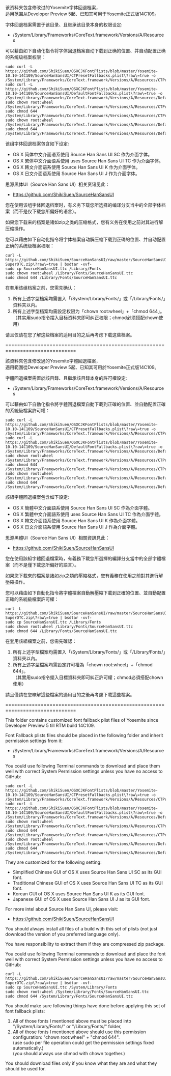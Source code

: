 该资料夹包含修改过的Yosemite字体回退档案，<br>
适用范围从Developer Preview 5起、已知其可用于Yosemite正式版14C109。<br>

字体回退档案需置于该目录、且继承该目录本身的权限设定:<br>
- /System/Library/Frameworks/CoreText.framework/Versions/A/Resources<br>

可以藉由如下自动化指令将字体回退档案自动下载到正确的位置、并自动配置正确的系统级档案权限：<br>
<pre><code>sudo curl -L https://github.com/ShikiSuen/OSXCJKFontPlists/blob/master/Yosemite-10.10-14C109/SourceHanSansUI/CTPresetFallbacks.plist\?raw\=true -o /System/Library/Frameworks/CoreText.framework/Versions/A/Resources/CTPresetFallbacks.plist
sudo curl -L https://github.com/ShikiSuen/OSXCJKFontPlists/blob/master/Yosemite-10.10-14C109/SourceHanSansUI/DefaultFontFallbacks.plist\?raw\=true -o /System/Library/Frameworks/CoreText.framework/Versions/A/Resources/DefaultFontFallbacks.plist
sudo chown root:wheel /System/Library/Frameworks/CoreText.framework/Versions/A/Resources/CTPresetFallbacks.plist
sudo chmod 644 /System/Library/Frameworks/CoreText.framework/Versions/A/Resources/CTPresetFallbacks.plist
sudo chown root:wheel /System/Library/Frameworks/CoreText.framework/Versions/A/Resources/DefaultFontFallbacks.plist
sudo chmod 644 /System/Library/Frameworks/CoreText.framework/Versions/A/Resources/DefaultFontFallbacks.plist</code></pre>

该组字体回退档案包含如下设定:<br>

- OS X 简体中文介面语系使用 Source Han Sans UI SC 作为介面字体。<br>
- OS X 繁体中文介面语系使用 uses Source Han Sans UI TC 作为介面字体。<br>
- OS X 韩文介面语系使用 Source Han Sans UI K 作为介面字体。<br>
- OS X 日文介面语系使用 Source Han Sans UI J 作为介面字体。<br>

思源黑体UI（Source Han Sans UI）相关资讯见此：<br>
- https://github.com/ShikiSuen/SourceHanSansUI<br>

您在使用该组字体回退档案时，有义务下载您所选择的编译分支当中的全部字体档案（而不是仅下载您所偏好的语言）。<br>

如果您下载来的档案是诸如zip之类的压缩格式，您有义务在使用之前对其进行解压缩操作。<br>

您可以藉由如下自动化指令将字体档案自动解压缩下载到正确的位置、并自动配置正确的系统级档案权限：<br>
<pre><code>curl -L https://github.com/ShikiSuen/SourceHanSansUI/raw/master/SourceHanSansUI-SuperOTC.zip\?raw\=true | bsdtar -xvf-
sudo cp SourceHanSansUI.ttc /Library/Fonts
sudo chown root:wheel /Library/Fonts/SourceHanSansUI.ttc
sudo chmod 644 /Library/Fonts/SourceHanSansUI.ttc</code></pre>

在套用该组档案之前，您需先确认：<br>

1. 所有上述字型档案均需置入「/System/Library/Fonts/」或「/Library/Fonts/」资料夹以内。<br>
2. 所有上述字型档案均需設定权限为「chown root:wheel」+「chmod 644」。<br>
（其实用sudo指令摆入目标资料夹即可纠正权限；chmod必须搭配chown使用）<br>

请且仅请在您了解这些档案的适用目的之后再考虑下载这些档案。<br>

==============================================================================<br>

該資料夾包含修改過的Yosemite字體回退檔案，<br>
適用範圍從Developer Preview 5起、已知其可用於Yosemite正式版14C109。<br>

字體回退檔案需置於該目錄、且繼承該目錄本身的許可權設定:<br>
- /System/Library/Frameworks/CoreText.framework/Versions/A/Resources<br>

可以藉由如下自動化指令將字體回退檔案自動下載到正確的位置、並自動配置正確的系統級檔案許可權：<br>
<pre><code>sudo curl -L https://github.com/ShikiSuen/OSXCJKFontPlists/blob/master/Yosemite-10.10-14C109/SourceHanSansUI/CTPresetFallbacks.plist\?raw\=true -o /System/Library/Frameworks/CoreText.framework/Versions/A/Resources/CTPresetFallbacks.plist
sudo curl -L https://github.com/ShikiSuen/OSXCJKFontPlists/blob/master/Yosemite-10.10-14C109/SourceHanSansUI/DefaultFontFallbacks.plist\?raw\=true -o /System/Library/Frameworks/CoreText.framework/Versions/A/Resources/DefaultFontFallbacks.plist
sudo chown root:wheel /System/Library/Frameworks/CoreText.framework/Versions/A/Resources/CTPresetFallbacks.plist
sudo chmod 644 /System/Library/Frameworks/CoreText.framework/Versions/A/Resources/CTPresetFallbacks.plist
sudo chown root:wheel /System/Library/Frameworks/CoreText.framework/Versions/A/Resources/DefaultFontFallbacks.plist
sudo chmod 644 /System/Library/Frameworks/CoreText.framework/Versions/A/Resources/DefaultFontFallbacks.plist</code></pre>

該組字體回退檔案包含如下設定:<br>

- OS X 簡體中文介面語系使用 Source Han Sans UI SC 作為介面字體。<br>
- OS X 繁體中文介面語系使用 uses Source Han Sans UI TC 作為介面字體。<br>
- OS X 韓文介面語系使用 Source Han Sans UI K 作為介面字體。<br>
- OS X 日文介面語系使用 Source Han Sans UI J 作為介面字體。<br>

思源黑體UI（Source Han Sans UI）相關資訊見此：<br>
- https://github.com/ShikiSuen/SourceHanSansUI<br>

您在使用該組字體回退檔案時，有義務下載您所選擇的編譯分支當中的全部字體檔案（而不是僅下載您所偏好的語言）。<br>

如果您下載來的檔案是諸如zip之類的壓縮格式，您有義務在使用之前對其進行解壓縮操作。<br>

您可以藉由如下自動化指令將字體檔案自動解壓縮下載到正確的位置、並自動配置正確的系統級檔案許可權：<br>
<pre><code>curl -L https://github.com/ShikiSuen/SourceHanSansUI/raw/master/SourceHanSansUI-SuperOTC.zip\?raw\=true | bsdtar -xvf-
sudo cp SourceHanSansUI.ttc /Library/Fonts
sudo chown root:wheel /Library/Fonts/SourceHanSansUI.ttc
sudo chmod 644 /Library/Fonts/SourceHanSansUI.ttc</code></pre>

在套用該組檔案之前，您需先確認：<br>

1. 所有上述字型檔案均需置入「/System/Library/Fonts/」或「/Library/Fonts/」資料夾以內。<br>
2. 所有上述字型檔案均需設定許可權為「chown root:wheel」+「chmod 644」。<br>
（其實用sudo指令擺入目標資料夾即可糾正許可權；chmod必須搭配chown使用）<br>

請且僅請在您瞭解這些檔案的適用目的之後再考慮下載這些檔案。<br>

==============================================================================<br>

This folder contains customized font fallback plist files of Yosemite since Developer Preview 5 till RTM build 14C109.<br>

Font Fallback plists files should be placed in the following folder and inherit permission settings from it:<br>
- /System/Library/Frameworks/CoreText.framework/Versions/A/Resources<br>

You could use following Terminal commands to download and place them well with correct System Permission settings unless you have no access to GitHub:<br>

<pre><code>sudo curl -L https://github.com/ShikiSuen/OSXCJKFontPlists/blob/master/Yosemite-10.10-14C109/SourceHanSansUI/CTPresetFallbacks.plist\?raw\=true -o /System/Library/Frameworks/CoreText.framework/Versions/A/Resources/CTPresetFallbacks.plist
sudo curl -L https://github.com/ShikiSuen/OSXCJKFontPlists/blob/master/Yosemite-10.10-14C109/SourceHanSansUI/DefaultFontFallbacks.plist\?raw\=true -o /System/Library/Frameworks/CoreText.framework/Versions/A/Resources/DefaultFontFallbacks.plist
sudo chown root:wheel /System/Library/Frameworks/CoreText.framework/Versions/A/Resources/CTPresetFallbacks.plist
sudo chmod 644 /System/Library/Frameworks/CoreText.framework/Versions/A/Resources/CTPresetFallbacks.plist
sudo chown root:wheel /System/Library/Frameworks/CoreText.framework/Versions/A/Resources/DefaultFontFallbacks.plist
sudo chmod 644 /System/Library/Frameworks/CoreText.framework/Versions/A/Resources/DefaultFontFallbacks.plist</code></pre>

They are customized for the following setting:<br>

- Simplified Chinese GUI of OS X uses Source Han Sans UI SC as its GUI font.<br>
- Traditional Chinese GUI of OS X uses Source Han Sans UI TC as its GUI font.<br>
- Korean GUI of OS X uses Source Han Sans UI K as its GUI font.<br>
- Japanese GUI of OS X uses Source Han Sans UI J as its GUI font.<br>

For more intel about Source Han Sans UI, please visit:<br>
- https://github.com/ShikiSuen/SourceHanSansUI<br>

You should always install all files of a build with this set of plists (not just download the version of you preferred language only).<br>

You have responsibility to extract them if they are compressed zip package.<br>

You could use following Terminal commands to download and place the font well with correct System Permission settings unless you have no access to GitHub:<br>
<pre><code>curl -L https://github.com/ShikiSuen/SourceHanSansUI/raw/master/SourceHanSansUI-SuperOTC.zip\?raw\=true | bsdtar -xvf-
sudo cp SourceHanSansUI.ttc /System/Library/Fonts
sudo chown root:wheel /System/Library/Fonts/SourceHanSansUI.ttc
sudo chmod 644 /System/Library/Fonts/SourceHanSansUI.ttc</code></pre>

You should make sure following things have done before applying this set of font fallback plists:<br>

1. All of those fonts I mentioned above must be placed into "/System/Library/Fonts/" or "/Library/Fonts/" folder,<br>
2. All of those fonts I mentioned above should use this permission configuration: "chown root:wheel" + "chmod 644".<br>
(use sudo per file operation could get the permission settings fixed automatically.)<br>
(you should always use chmod with chown together.)<br>

You should download files only if you know what they are and what they should be used for.<br>
